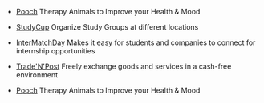 - [Pooch](https://poochsd.herokuapp.com/welcome/index)   Therapy Animals to Improve your Health & Mood

- [StudyCup](http://www.studycup.com)   Organize Study Groups at different locations  

- [InterMatchDay](https://internmatchday.herokuapp.com/)   Makes it easy for students and companies to connect for internship opportunities

- [Trade'N'Post](https://pure-wildwood-65067.herokuapp.com/)   Freely exchange goods and services in a cash-free environment

- <a href="https://poochsd.herokuapp.com/welcome/index" target="_blank">Pooch</a> Therapy Animals to Improve your Health & Mood
